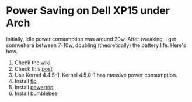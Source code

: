 # Power Saving on Dell XP15 under Arch

Initially, idle power consumption was around 20w. After tweaking, I get somwehere between 7-10w, doubling (theoretically) the battery life. Here's how.

1. Check the [wiki](https://wiki.archlinux.org/index.php/Power_management)
2. Check this [post](https://bbs.archlinux.org/viewtopic.php?id=204739)
3. Use Kernel 4.4.5-1. Kernel 4.5.0-1 has massive power consumption.
4. Install [tlp](https://wiki.archlinux.org/index.php/TLP)
5. Install [powertop](https://wiki.archlinux.org/index.php/Powertop)
6. Install [bumblebee](https://wiki.archlinux.org/index.php/Bumblebee)
